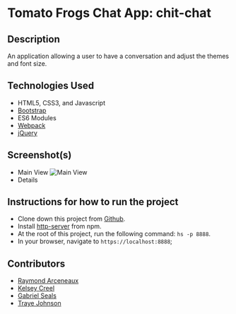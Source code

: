 # Tomato Frogs Chat App: chit-chat

## Description
An application allowing a user to have a conversation and adjust the themes and font size.

## Technologies Used

* HTML5, CSS3, and Javascript
* [Bootstrap](https://getbootstrap.com/)
* ES6 Modules
* [Webpack](https://webpack.js.org/)
* [jQuery](https://jquery.com/)


## Screenshot(s)
* Main View
![Main View](https://cdn.pixabay.com/photo/2017/08/04/05/37/coming-soon-2579123_960_720.jpg)
* Details
![]()
![]()
![]()

## Instructions for how to run the project

* Clone down this project from [Github](https://github.com/nss-evening-cohort-10/chatty-group-project-tomato-frogs).
* Install [http-server](https://www.npmjs.com/package/http-server) from npm.
* At the root of this project, run the following command: `hs -p 8888`.
* In your browser, navigate to `https://localhost:8888`;

## Contributors

* [Raymond Arceneaux](https://github.com/rarceneaux)
* [Kelsey Creel](https://github.com/kelseycreel)
* [Gabriel Seals](https://github.com/gseals)
* [Traye Johnson](https://github.com/archeni)
